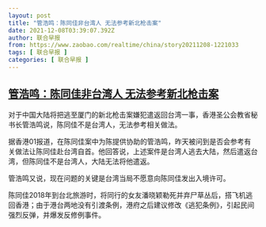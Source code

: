 ```yaml
---
layout: post
title: "管浩鸣：陈同佳非台湾人 无法参考新北枪击案"
date: 2021-12-08T03:39:07.392Z
author: 联合早报
from: https://www.zaobao.com/realtime/china/story20211208-1221033
tags: [ 联合早报 ]
categories: [ 联合早报 ]
---
```

<!--1638950160000-->
[管浩鸣：陈同佳非台湾人 无法参考新北枪击案](https://www.zaobao.com/realtime/china/story20211208-1221033)
------

<div>
<p>对于中国大陆将把逃至厦门的新北枪击案嫌犯遣返回台湾一事，香港圣公会教省秘书长管浩鸣说，陈同佳不是台湾人，无法参考相关做法。</p><p>据香港01报道，在陈同佳案中为陈提供协助的管浩鸣，昨天被问到是否会参考有关做法让陈同佳赴台湾自首。他回答说，上述案件是台湾人逃去大陆，然后遣返台湾，但陈同佳不是台湾人，大陆无法将他遣返。</p><p>管浩鸣又说，现在问题的关键是台湾当局不愿意向陈同佳发出入境许可。</p><section id="imu"><div id="dfp-ad-imu1">        </div></section><p>陈同佳2018年到台北旅游时，将同行的女友潘晓颖勒死并弃尸草丛后，搭飞机逃回香港；由于港台两地没有引渡条例，港府之后建议修改《逃犯条例》，引起民间强烈反弹，并爆发反修例事件。</p>      <div class="cx_paywall_placeholder" id="sph_cdp_40"></div>
</div>
